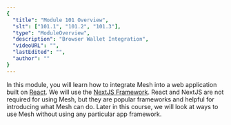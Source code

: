 ```yaml
---
{
  "title": "Module 101 Overview",
  "slt": ["101.1", "101.2", "101.3"],
  "type": "ModuleOverview",
  "description": "Browser Wallet Integration",
  "videoURL": "",
  "lastEdited": "",
  "author": ""
}
---
```


In this module, you will learn how to integrate Mesh into a web application built on [React](https://react.dev/). We will use the [NextJS Framework](https://nextjs.org/). React and NextJS are not required for using Mesh, but they are popular frameworks and helpful for introducing what Mesh can do. Later in this course, we will look at ways to use Mesh without using any particular app framework.